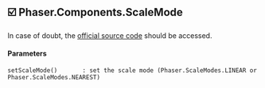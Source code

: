 ## :ballot_box_with_check: Phaser.Components.ScaleMode

In case of doubt, the [official source code](https://github.com/photonstorm/phaser) should be accessed.

#### Parameters

```
setScaleMode()       : set the scale mode (Phaser.ScaleModes.LINEAR or Phaser.ScaleModes.NEAREST)
```
